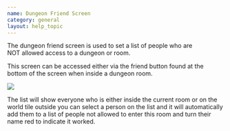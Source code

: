 ```yaml
---
name: Dungeon Friend Screen
category: general
layout: help_topic
---
```

The dungeon friend screen is used to set a list of people who are NOT allowed access to a dungeon or room.

This screen can be accessed either via the friend button found at the bottom of the screen when inside a dungeon room.

[![](https://lohcdn.com/images/t_dungeonfriends.jpg)](https://lohcdn.com/images/dungeonfriends.jpg)

The list will show everyone who is either inside the current room or on the world tile outside you can select a person on the list and it will automatically add them to a list of people not allowed to enter this room and turn their name red to indicate it worked.